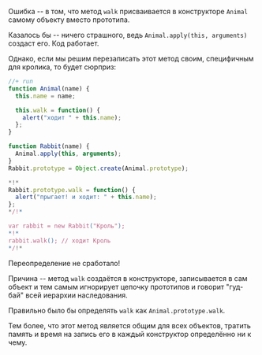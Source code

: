 Ошибка -- в том, что метод `walk` присваивается в конструкторе `Animal` самому объекту вместо прототипа.

Казалось бы -- ничего страшного, ведь `Animal.apply(this, arguments)` создаст его. Код работает.

Однако, если мы решим перезаписать этот метод своим, специфичным для кролика, то будет сюрприз:

```js
//+ run
function Animal(name) {
  this.name = name;

  this.walk = function() { 
    alert("ходит " + this.name);
  };
}

function Rabbit(name) {
  Animal.apply(this, arguments);
}
Rabbit.prototype = Object.create(Animal.prototype);

*!*
Rabbit.prototype.walk = function() { 
  alert("прыгает! и ходит: " + this.name);
};
*/!*

var rabbit = new Rabbit("Кроль");
*!*
rabbit.walk(); // ходит Кроль
*/!*
```

Переопределение не сработало!

Причина -- метод `walk` создаётся в конструкторе, записывается в сам объект и тем самым игнорирует цепочку прототипов и говорит "гуд-бай" всей иерархии наследования.

Правильно было бы определять `walk` как `Animal.prototype.walk`.

Тем более, что этот метод является общим для всех объектов, тратить память и время на запись его в каждый конструктор определённо ни к чему.
